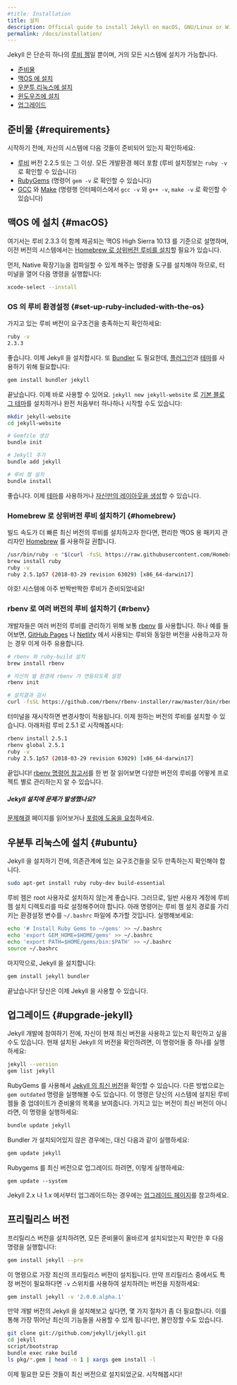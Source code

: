 ```yaml
---
#title: Installation
title: 설치
description: Official guide to install Jekyll on macOS, GNU/Linux or Windows.
permalink: /docs/installation/
---
```


<!--
Jekyll is a [Ruby Gem](http://guides.rubygems.org/rubygems-basics/), and can be
installed on most systems.
-->
Jekyll 은 단순히 하나의 [루비 젬](http://guides.rubygems.org/rubygems-basics/)일 뿐이며, 거의 모든 시스템에 설치가 가능합니다.

<!--
- [Requirements](#requirements)
- [Install Jekyll on macOS](#macOS)
- [Install Jekyll on Ubuntu Linux](#ubuntu)
- [Install Jekyll on Windows](../windows/)
- [Upgrade Jekyll](#upgrade-jekyll)
-->
- [준비물](#requirements)
- [맥OS 에 설치](#macOS)
- [우분투 리눅스에 설치](#ubuntu)
- [윈도우즈에 설치](../windows/)
- [업그레이드](#upgrade-jekyll)

<!--
## Requirements
-->
## 준비물 {#requirements}

<!--
Before you start, make sure your system has the following:
-->
시작하기 전에, 자신의 시스템에 다음 것들이 준비되어 있는지 확인하세요:

<!--
- [Ruby](https://www.ruby-lang.org/en/downloads/) version 2.2.5 or above, including all development headers (ruby installation can be checked by running `ruby -v`)
- [RubyGems](https://rubygems.org/pages/download) (which you can check by running `gem -v`)
- [GCC](https://gcc.gnu.org/install/) and [Make](https://www.gnu.org/software/make/) (in case your system doesn't have them installed, which you can check by running `gcc -v`,`g++ -v`  and `make -v` in your system's command line interface)
-->
- [루비](https://www.ruby-lang.org/en/downloads/) 버전 2.2.5 또는 그 이상. 모든 개발환경 헤더 포함 (루비 설치정보는 `ruby -v` 로 확인할 수 있습니다)
- [RubyGems](https://rubygems.org/pages/download) (명령어 `gem -v` 로 확인할 수 있습니다)
- [GCC](https://gcc.gnu.org/install/) 와 [Make](https://www.gnu.org/software/make/) (명령행 인터페이스에서 `gcc -v` 와 `g++ -v`, `make -v` 로 확인할 수 있습니다)

<!--
## Install on macOS {#macOS}
-->
## 맥OS 에 설치 {#macOS}

<!--
We only cover macOS High Sierra 10.13 here, which comes with Ruby 2.3.3, older systems will need to [install a more recent Ruby version via Homebrew](#homebrew).
-->
여기서는 루비 2.3.3 이 함께 제공되는 맥OS High Sierra 10.13 를 기준으로 설명하며, 이전 버전의 시스템에서는 [Homebrew 로 상위버전 루비를 설치](#homebrew)할 필요가 있습니다.

<!--
First, you need to install the command-line tools to be able to compile native extensions, open a terminal and run:
-->
먼저, Native 확장기능을 컴파일할 수 있게 해주는 명령줄 도구를 설치해야 하므로, 터미널을 열어 다음 명령을 실행합니다:

```sh
xcode-select --install
```

<!--
### Set up Ruby included with the OS
-->
### OS 의 루비 환경설정 {#set-up-ruby-included-with-the-os}

<!--
Check your Ruby version meet our requirements:
-->
가지고 있는 루비 버전이 요구조건을 충족하는지 확인하세요:

```sh
ruby -v
2.3.3
```

<!--
Great, let's install Jekyll. We also need [Bundler](https://bundler.io/) to help us handle [plugins](../plugins) and [themes](../themes):
-->
좋습니다. 이제 Jekyll 을 설치합시다.  또 [Bundler](https://bundler.io/) 도 필요한데, [플러그인](../plugins)과 [테마](../themes)를 사용하기 위해 필요합니다:

```sh
gem install bundler jekyll
```

<!--
That's it, you're ready to go, either by installing our [default minimal blog theme](https://github.com/jekyll/minima) with `jekyll new jekyll-website` or by starting from scratch:
-->
끝났습니다. 이제 바로 사용할 수 있어요. `jekyll new jekyll-website` 로 [기본 블로그 테마](https://github.com/jekyll/minima)를 설치하거나 완전 처음부터 하나하나 시작할 수도 있습니다:

<!--
```sh
mkdir jekyll-website
cd jekyll-website

# Create a Gemfile
bundle init

# Add Jekyll
bundle add jekyll

# Install gems
bundle install
```
-->
```sh
mkdir jekyll-website
cd jekyll-website

# Gemfile 생성
bundle init

# Jekyll 추가
bundle add jekyll

# 루비 젬 설치
bundle install
```

<!--
Great, from there you can now either use a [theme](../themes/) or [create your own layouts](../templates/).
-->
좋습니다. 이제 [테마](../themes/)를 사용하거나 [자신만의 레이아웃을 생성](../templates/)할 수 있습니다.

<!--
### Install a newer Ruby version via Homebrew {#homebrew}
-->
### Homebrew 로 상위버전 루비 설치하기 {#homebrew}

<!--
If you wish to install the latest version of Ruby and get faster builds, we recommend to do it via [Homebrew](https://brew.sh) a handy package manager for macOS.
-->
빌드 속도가 더 빠른 최신 버전의 루비를 설치하고자 한다면, 편리한 맥OS 용 패키지 관리자인 [Homebrew](https://brew.sh) 를 사용하길 권합니다.

```sh
/usr/bin/ruby -e "$(curl -fsSL https://raw.githubusercontent.com/Homebrew/install/master/install)"
brew install ruby
ruby -v
ruby 2.5.1p57 (2018-03-29 revision 63029) [x86_64-darwin17]
```

<!--
Yay! Now you have a shiny Ruby on your system!
-->
야호! 시스템에 아주 반짝반짝한 루비가 준비되었네요!

<!--
### Install multiple Ruby versions with rbenv {#rbenv}
-->
### rbenv 로 여러 버전의 루비 설치하기 {#rbenv}

<!--
Developers often use [rbenv](https://github.com/rbenv/rbenv) to manage multiple Ruby versions. This can be useful if you want to run the same Ruby version used by [GitHub Pages](https://pages.github.com/versions/) or [Netlify](https://www.netlify.com/docs/#ruby) for instance.
-->
개발자들은 여러 버전의 루비를 관리하기 위해 보통 [rbenv](https://github.com/rbenv/rbenv) 를 사용합니다. 하나 예를 들어보면, [GitHub Pages](https://pages.github.com/versions/) 나 [Netlify](https://www.netlify.com/docs/#ruby) 에서 사용되는 루비와 동일한 버전을 사용하고자 하는 경우 이게 아주 유용합니다.

<!--
```sh
# Install rbenv and ruby-build
brew install rbenv

# Setup rbenv integration to your shell
rbenv init

# Check your install
curl -fsSL https://github.com/rbenv/rbenv-installer/raw/master/bin/rbenv-doctor | bash
```
-->
```sh
# rbenv 와 ruby-build 설치
brew install rbenv

# 자신의 쉘 환경에 rbenv 가 연동되도록 설정
rbenv init

# 설치결과 검사
curl -fsSL https://github.com/rbenv/rbenv-installer/raw/master/bin/rbenv-doctor | bash
```

<!--
Restart your terminal for changes to take effect.
Now we can install the Ruby version of our choice, let's go with Ruby 2.5.1 here:
-->
터미널을 재시작하면 변경사항이 적용됩니다.
이제 원하는 버전의 루비를 설치할 수 있습니다. 아래처럼 루비 2.5.1 로 시작해봅시다:

```sh
rbenv install 2.5.1
rbenv global 2.5.1
ruby -v
ruby 2.5.1p57 (2018-03-29 revision 63029) [x86_64-darwin17]
```

<!--
That's it! Head over [rbenv command references](https://github.com/rbenv/rbenv#command-reference) to learn how to use different versions of Ruby in your projects.
-->
끝입니다! [rbenv 명령어 참고서](https://github.com/rbenv/rbenv#command-reference)를 한 번 잘 읽어보면 다양한 버전의 루비를 어떻게 프로젝트 별로 관리하는지 알 수 있습니다.

<div class="note info" markdown="1">

<!--
##### Problems installing Jekyll?
-->
##### Jekyll 설치에 문제가 발생했나요?

<!--
Check out the [troubleshooting](../troubleshooting/) page or
[ask for help on our forum](https://talk.jekyllrb.com).
-->
[문제해결](../troubleshooting/) 페이지를 읽어보거나
[포럼에 도움을 요청](https://talk.jekyllrb.com)하세요.

</div>

<!--
## Install on Ubuntu Linux {#ubuntu}
-->
## 우분투 리눅스에 설치 {#ubuntu}

<!--
Before we install Jekyll, we need to make sure we have all the required
dependencies.
-->
Jekyll 을 설치하기 전에, 의존관계에 있는 요구조건들을 모두 만족하는지
확인해야 합니다.

```sh
sudo apt-get install ruby ruby-dev build-essential
```

<!--
It is best to avoid installing Ruby Gems as the root user. Therefore, we need to
set up a gem installation directory for your user account. The following
commands will add environment variables to your `~/.bashrc` file to configure
the gem installation path. Run them now:
-->
루비 젬은 root 사용자로 설치하지 않는게 좋습니다. 그러므로, 일반
사용자 계정에 루비 젬 설치 디렉토리를 따로 설정해주어야 합니다. 아래
명령어는 루비 젬 설치 경로를 가리키는 환경설정 변수를 `~/.bashrc` 파일에
추가할 것입니다. 실행해보세요:

```sh
echo '# Install Ruby Gems to ~/gems' >> ~/.bashrc
echo 'export GEM_HOME=$HOME/gems' >> ~/.bashrc
echo 'export PATH=$HOME/gems/bin:$PATH' >> ~/.bashrc
source ~/.bashrc
```

<!--
Finally, install Jekyll:
-->
마지막으로, Jekyll 을 설치합니다:

```sh
gem install jekyll bundler
```

<!--
That's it! You're ready to start using Jekyll.
-->
끝났습니다! 당신은 이제 Jekyll 을 사용할 수 있습니다.

<!--
## Upgrade Jekyll
-->
## 업그레이드 {#upgrade-jekyll}

<!--
Before you start developing with Jekyll, you may want to check that you're up to date with the latest version. To find the currently installed version of Jekyll, run one of these commands:
-->
Jekyll 개발에 참여하기 전에, 자신이 현재 최신 버전을 사용하고 있는지 확인하고 싶을 수도 있습니다. 현재 설치된 Jekyll 의 버전을 확인하려면, 이 명령어들 중 하나를 실행하세요:

```sh
jekyll --version
gem list jekyll
```

<!--
You can use RubyGems to find [the current version of Jekyll](https://rubygems.org/gems/jekyll). Another way to check if you have the latest version is to run the command `gem outdated`. This will provide a list of all the gems on your system that need to be updated. If you aren't running the latest version, run this command:
-->
RubyGems 를 사용해서 [Jekyll 의 최신 버전](https://rubygems.org/gems/jekyll)을 확인할 수 있습니다. 다른 방법으로는 `gem outdated` 명령을 실행해볼 수도 있습니다. 이 명령은 당신의 시스템에 설치된 루비 젬들 중 업데이트가 준비물의 목록을 보여줍니다. 가지고 있는 버전이 최신 버전이 아니라면, 이 명령을 실행하세요:

```sh
bundle update jekyll
```

<!--
Alternatively, if you don't have Bundler installed run:
-->
Bundler 가 설치되어있지 않은 경우에는, 대신 다음과 같이 실행하세요:

```sh
gem update jekyll
```

<!--
To upgrade to latest Rubygems, run:
-->
Rubygems 를 최신 버전으로 업그레이드 하려면, 이렇게 실행하세요:

```
gem update --system
```

<!--
Refer to our [upgrading section](../upgrading/) to upgrade from Jekyll 2.x or 1.x.
-->
Jekyll 2.x 나 1.x 에서부터 업그레이드하는 경우에는 [업그레이드 페이지](../upgrading/)를 참고하세요.

<!--
## Pre-releases
-->
## 프리릴리스 버전

<!--
In order to install a pre-release, make sure you have all the requirements
installed properly and run:
-->
프리릴리스 버전을 설치하려면, 모든 준비물이 올바르게 설치되었는지 확인한 후
다음 명령을 실행합니다:

```sh
gem install jekyll --pre
```

<!--
This will install the latest pre-release. If you want a particular pre-release,
use the `-v` switch to indicate the version you'd like to install:
-->
이 명령으로 가장 최신의 프리릴리스 버전이 설치됩니다. 만약 프리릴리스 중에서도
특정 버전이 필요하다면 `-v` 스위치를 사용하여 설치하려는 버전을 지정하세요:

```sh
gem install jekyll -v '2.0.0.alpha.1'
```

<!--
If you'd like to install a development version of Jekyll, the process is a bit
more involved. This gives you the advantage of having the latest and greatest,
but may be unstable.
-->
만약 개발 버전의 Jekyll 을 설치해보고 싶다면, 몇 가지 절차가 좀 더 필요합니다.
이를 통해 가장 뛰어난 최신의 기능들을 사용할 수 있게 됩니다만, 불안정할 수도
있습니다.


```sh
git clone git://github.com/jekyll/jekyll.git
cd jekyll
script/bootstrap
bundle exec rake build
ls pkg/*.gem | head -n 1 | xargs gem install -l
```

<!--
Now that you’ve got everything up-to-date and installed, let’s get to work!
-->
이제 필요한 모든 것들이 최신 버전으로 설치되었군요. 시작해봅시다!
